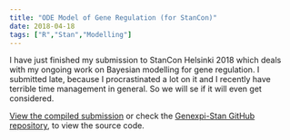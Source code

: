 ```yaml
---
title: "ODE Model of Gene Regulation (for StanCon)"
date: 2018-04-18
tags: ["R","Stan","Modelling"]
---
```


I have just finished my submission to StanCon Helsinki 2018 which deals with my ongoing work on Bayesian modelling for gene regulation. I submitted late, because I procrastinated a lot on it and I recently have terrible time management in general. So we will se if it will even get considered.

[View the compiled submission](/post/2018-04-18-stancon/stancon.html) or check the [Genexpi-Stan GitHub repository](https://github.com/cas-bioinf/genexpi-stan/blob/master/Rmd/stancon.Rmd), to view the source code.